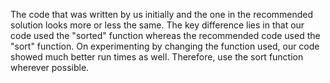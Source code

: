 The code that was written by us initially and the one in the recommended solution looks more or less the same. The key difference lies in that our code used the "sorted" function whereas the recommended code used the "sort" function. On experimenting by changing the function used, our code showed much better run times as well. Therefore, use the sort function wherever possible. 